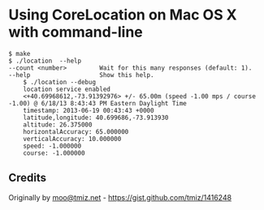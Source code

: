 Using CoreLocation on Mac OS X with command-line
================================================

    $ make
    $ ./location  --help
    --count <number>         Wait for this many responses (default: 1).
    --help                   Show this help.
		$ ./location --debug 
		location service enabled
		<+40.69968612,-73.91392976> +/- 65.00m (speed -1.00 mps / course -1.00) @ 6/18/13 8:43:43 PM Eastern Daylight Time
		timestamp: 2013-06-19 00:43:43 +0000
		latitude,longitude: 40.699686,-73.913930
		altitude: 26.375000
		horizontalAccuracy: 65.000000
		verticalAccuracy: 10.000000
		speed: -1.000000
		course: -1.000000
Credits
-------
Originally by moo@tmiz.net - https://gist.github.com/tmiz/1416248
